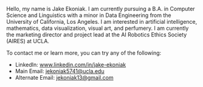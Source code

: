 Hello, my name is Jake Ekoniak. I am currently pursuing a B.A. in Computer Science and Linguistics with a minor in Data Engineering from the University of California, Los Angeles. I am interested in artificial intelligence, mathematics, data visualization, visual art, and perfumery. I am currently the marketing director and project lead at the AI Robotics Ethics Society (AIRES) at UCLA. 

To contact me or learn more, you can try any of the following:
- LinkedIn: www.linkedin.com/in/jake-ekoniak
- Main Email: jekoniak5741@ucla.edu
- Alternate Email: jekoniak13@gmail.com


